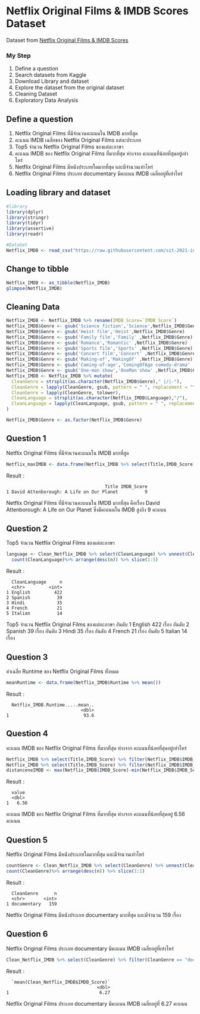 # Netflix Original Films & IMDB Scores Dataset

Dataset from [Netflix Original Films & IMDB Scores](./NetflixOriginals.csv)


### My Step
1. Define a question
2. Search datasets from Kaggle
3. Download Library and dataset
4. Explore the dataset from the original dataset
5. Cleaning Dataset
6. Exploratory Data Analysis

## Define a question

1. Netflix Original Films ที่มีจำนวนคะแนนใน IMDB มากที่สุุด
2. คะแนน IMDB เฉลี่ยของ Netflix Original Films แต่ละประเภท
3. Top5 จำนวน Netflix Original Films ของแต่ละภาษา 
4. คะแนน IMDB ของ Netflix Original Films ที่มากที่สุด ห่างจาก คะแนนที่น้อยที่สุดอยู่เท่าไหร่
5. Netflix Original Films มีหนังประเภทใดมากที่สุด และมีจำนวนเท่าไหร่
6. Netflix Original Films ประเภท documentary มีคะแนน IMDB เฉลี่ยอยู่ที่เท่าไหร่

## Loading library and dataset

```R
#library
library(dplyr)
library(stringr)
library(tidyr)
library(assertive)
library(readr)

#DataSet
Netflix_IMDB <- read_csv("https://raw.githubusercontent.com/sit-2021-int214/008-Netflix-Original-Films-And-IMDB-Scores/main/NetflixOriginals.csv")
```
## Change to tibble
```R
Netflix_IMDB <- as_tibble(Netflix_IMDB)
glimpse(Netflix_IMDB)
```
## Cleaning Data

```R
Netflix_IMDB <- Netflix_IMDB %>% rename(IMDB_Score=`IMDB Score`)
Netflix_IMDB$Genre <- gsub('Science fiction','Science',Netflix_IMDB$Genre)
Netflix_IMDB$Genre <- gsub('Heist film','Heist',Netflix_IMDB$Genre)
Netflix_IMDB$Genre <- gsub('Family film','Family' ,Netflix_IMDB$Genre)
Netflix_IMDB$Genre <- gsub('Romance','Romantic' ,Netflix_IMDB$Genre)
Netflix_IMDB$Genre <- gsub('Sports film','Sports' ,Netflix_IMDB$Genre)
Netflix_IMDB$Genre <- gsub('Concert film','Concert' ,Netflix_IMDB$Genre)
Netflix_IMDB$Genre <- gsub('Making-of','MakingOf' ,Netflix_IMDB$Genre)
Netflix_IMDB$Genre <- gsub('Coming-of-age','ComingOfAge comedy-drama' ,Netflix_IMDB$Genre)
Netflix_IMDB$Genre <- gsub('One-man show','OneMan show' ,Netflix_IMDB$Genre)
Netflix_IMDB <- Netflix_IMDB %>% mutate(
  CleanGenre = strsplit(as.character(Netflix_IMDB$Genre)," |/|-"),
  CleanGenre = lapply(CleanGenre, gsub, pattern = " ", replacement = ""),
  CleanGenre = lapply(CleanGenre, tolower),
  CleanLanguage = strsplit(as.character(Netflix_IMDB$Language),"/"),
  CleanLanguage = lapply(CleanLanguage, gsub, pattern = " ", replacement = "")
)

Netflix_IMDB$Genre <- as.factor(Netflix_IMDB$Genre)
```
## Question 1

Netflix Original Films ที่มีจำนวนคะแนนใน IMDB มากที่สุุด

```R
Netflix_maxIMDB <- data.frame(Netflix_IMDB %>% select(Title,IMDB_Score) %>% filter(IMDB_Score == max(IMDB_Score)))
```

Result :

```
                                     Title IMDB_Score
1 David Attenborough: A Life on Our Planet          9
```
Netflix Original Films ที่มีจำนวนคะแนนใน IMDB มากที่สุด คือเรื่อง David Attenborough: A Life on Our Planet ซึ่งมีคะแนนใน IMDB สูงถึง 9 คะแนน 

## Question 2

Top5 จำนวน Netflix Original Films ของแต่ละภาษา 

```R
language <- Clean_Netflix_IMDB %>% select(CleanLanguage) %>% unnest(CleanLanguage)%>% 
  count(CleanLanguage)%>% arrange(desc(n)) %>% slice(1:5)
```
Result :
```
  CleanLanguage     n
  <chr>         <int>
1 English         422
2 Spanish          39
3 Hindi            35
4 French           21
5 Italian          14
```
Top5 จำนวน Netflix Original Films ของแต่ละภาษา 
อันดับ 1 English         422 เรื่อง
อันดับ 2 Spanish          39 เรื่อง
อันดับ 3 Hindi            35 เรื่อง
อันดับ 4 French           21 เรื่อง
อันดับ 5 Italian          14 เรื่อง

## Question 3

ค่าเฉลี่ย Runtime ของ Netflix Original Films ทั้งหมด

```R
meanRuntime <- data.frame(Netflix_IMDB$Runtime %>% mean())
```
Result :
```
  Netflix_IMDB.Runtime.....mean..
                            <dbl>
1                            93.6
```

## Question 4
คะแนน IMDB ของ Netflix Original Films ที่มากที่สุด ห่างจาก คะแนนที่น้อยที่สุดอยู่เท่าไหร่
```R
Netflix_IMDB %>% select(Title,IMDB_Score) %>% filter(Netflix_IMDB$IMDB_Score == min(Netflix_IMDB$IMDB_Score)) 
Netflix_IMDB %>% select(Title,IMDB_Score) %>% filter(Netflix_IMDB$IMDB_Score == max(Netflix_IMDB$IMDB_Score))
distanceneIMDB <- max(Netflix_IMDB$IMDB_Score)-min(Netflix_IMDB$IMDB_Score)
```
Result :
```
  value
  <dbl>
1   6.56
```
คะแนน IMDB ของ Netflix Original Films ที่มากที่สุด ห่างจาก คะแนนที่น้อยที่สุดอยู่ 6.56 คะแนน 

## Question 5 
Netflix Original Films มีหนังประเภทใดมากที่สุด และมีจำนวนเท่าไหร่
```R
countGenre <- Clean_Netflix_IMDB %>% select(CleanGenre) %>% unnest(CleanGenre)%>% 
count(CleanGenre)%>% arrange(desc(n)) %>% slice(1:1)
```
Result :
```
  CleanGenre      n
  <chr>       <int>
1 documentary   159
```
Netflix Original Films มีหนังประเภท documentary มากที่สุด และมีจำนวน 159 เรื่อง

## Question 6
Netflix Original Films ประเภท documentary มีคะแนน IMDB เฉลี่ยอยู่ที่เท่าไหร่
```R
Clean_Netflix_IMDB %>% select(CleanGenre) %>% filter(CleanGenre == "documentary") %>% summarise(mean(Clean_Netflix_IMDB$IMDB_Score))
```
Result :
```
  `mean(Clean_Netflix_IMDB$IMDB_Score)`
                                  <dbl>
1                                  6.27
```
Netflix Original Films ประเภท documentary มีคะแนน IMDB เฉลี่ยอยู่ที่ 6.27 คะแนน

